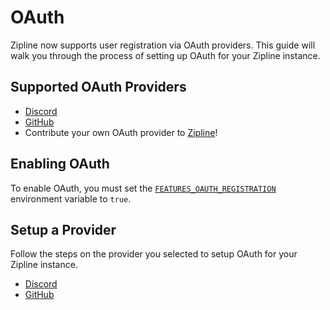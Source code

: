 # OAuth

Zipline now supports user registration via OAuth providers. This guide will walk you through the process of setting up OAuth for your Zipline instance.

## Supported OAuth Providers
* [Discord](/docs/guides/oauth/discord)
* [GitHub](/docs/guides/oauth/github)
* Contribute your own OAuth provider to [Zipline](https://github.com/diced/zipline)!

## Enabling OAuth
To enable OAuth, you must set the [`FEATURES_OAUTH_REGISTRATION`](/docs/config/features#featuresoauthregistration) environment variable to `true`. 

## Setup a Provider
Follow the steps on the provider you selected to setup OAuth for your Zipline instance.

* [Discord](/docs/guides/oauth/discord)
* [GitHub](/docs/guides/oauth/github)